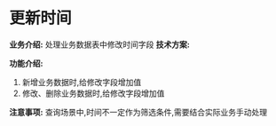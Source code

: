 # 更新时间
**业务介绍:**
处理业务数据表中修改时间字段
**技术方案:**

**功能介绍:**
1. 新增业务数据时,给修改字段增加值
2. 修改、删除业务数据时,给修改字段增加值

**注意事项:**
查询场景中,时间不一定作为筛选条件,需要结合实际业务手动处理